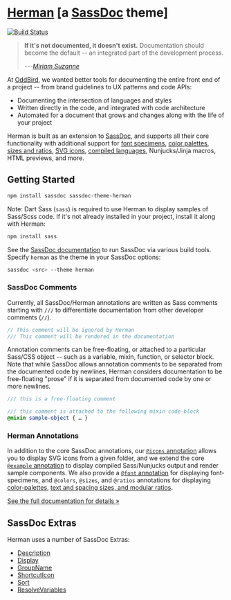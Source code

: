 # [Herman][herman] [a [SassDoc][sassdoc] theme]

[![Build Status](https://github.com/oddbird/sassdoc-theme-herman/actions/workflows/test.yml/badge.svg)](https://github.com/oddbird/sassdoc-theme-herman/actions/workflows/test.yml)

> **If it's not documented, it doesn't exist.**
> Documentation should become the default --
> an integrated part of the development process.
>
> <cite>---<a href="https://www.oddbird.net/authors/miriam/">Miriam Suzanne</a></cite>

At [OddBird][oddbird],
we wanted better tools for documenting
the entire front end of a project --
from brand guidelines to UX patterns and code APIs:

- Documenting the intersection of languages and styles
- Written directly in the code,
  and integrated with code architecture
- Automated for a document that grows and changes
  along with the life of your project

Herman is built as an extension to [SassDoc][sassdoc],
and supports all their core functionality
with additional support for
[font specimens][font-docs], [color palettes][color-preview],
[sizes and ratios][size-preview], [SVG icons][icon-docs],
[compiled languages][example-docs], Nunjucks/Jinja macros, HTML previews,
and more.

[font-docs]: https://www.oddbird.net/herman/docs/demo_fonts.html
[color-preview]: https://www.oddbird.net/herman/docs/demo_colors.html
[size-preview]: https://www.oddbird.net/herman/docs/demo_sizes.html
[icon-docs]: https://www.oddbird.net/herman/docs/demo_icons.html
[example-docs]: https://www.oddbird.net/herman/docs/demo_examples.html

## Getting Started

```bash
npm install sassdoc sassdoc-theme-herman
```

Note: Dart Sass (`sass`)
is required to use Herman
to display samples of Sass/Scss code.
If it's not already installed in your project,
install it along with Herman:

```bash
npm install sass
```

See the [SassDoc documentation](http://sassdoc.com/getting-started/)
to run SassDoc via various build tools.
Specify `herman` as the theme
in your SassDoc options:

```bash
sassdoc <src> --theme herman
```

### SassDoc Comments

Currently,
all SassDoc/Herman annotations are written as Sass comments
starting with `///` to differentiate documentation
from other developer comments (`//`).

```scss
// This comment will be ignored by Herman
/// This comment will be rendered in the documentation
```

Annotation comments can be free-floating,
or attached to a particular Sass/CSS object --
such as a variable, mixin, function, or selector block.
Note that while SassDoc allows annotation comments
to be separated from the documented code by newlines,
Herman considers documentation to be free-floating "prose" if
it is separated from documented code by one or more newlines.

```scss
/// this is a free-floating comment

/// this comment is attached to the following mixin code-block
@mixin sample-object { … }
```

### Herman Annotations

In addition to the core SassDoc annotations,
our [`@icons` annotation][icon-docs] allows you to
display SVG icons from a given folder,
and we extend the core [`@example` annotation][example-docs]
to display compiled Sass/Nunjucks output
and render sample components.
We also provide a [`@font` annotation][font-docs]
for displaying font-specimens,
and `@colors`, `@sizes`, and `@ratios` annotations
for displaying [color-palettes][color-preview],
[text and spacing sizes, and modular ratios][size-preview].

[herman]: https://www.oddbird.net/herman/
[oddbird]: https://www.oddbird.net/
[sassdoc]: http://sassdoc.com/

[See the full documentation for details »][docs]

[docs]: https://www.oddbird.net/herman/docs/configuration

## SassDoc Extras

Herman uses a number of SassDoc Extras:

- [Description](http://sassdoc.com/extra-tools/#description-description-descriptionpath)
- [Display](http://sassdoc.com/extra-tools/#display-toggle-display)
- [GroupName](http://sassdoc.com/extra-tools/#groups-aliases-groupname)
- [ShortcutIcon](http://sassdoc.com/extra-tools/#shortcut-icon-shortcuticon)
- [Sort](http://sassdoc.com/extra-tools/#sort-sort)
- [ResolveVariables](http://sassdoc.com/extra-tools/#resolved-variables-resolvevariables)
